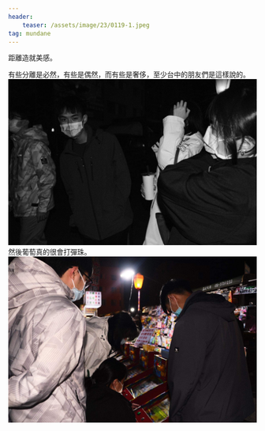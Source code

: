 ```yaml
---
header:
    teaser: /assets/image/23/0119-1.jpeg
tag: mundane
---
```

距離造就美感。

有些分離是必然，有些是偶然，而有些是奢侈，至少台中的朋友們是這樣說的。
![i](/assets/image/23/0119-2.jpeg)  
然後葡萄真的很會打彈珠。
![i](/assets/image/23/0119-1.jpeg)
